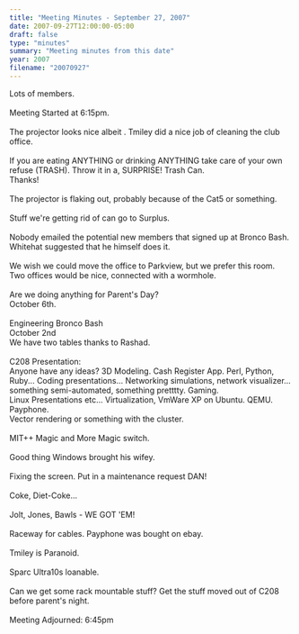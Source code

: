 ```yaml
---
title: "Meeting Minutes - September 27, 2007"
date: 2007-09-27T12:00:00-05:00
draft: false
type: "minutes"
summary: "Meeting minutes from this date"
year: 2007
filename: "20070927"
---
```


Lots of members.  <br />
<br />
Meeting Started at 6:15pm.  <br />
<br />
The projector looks nice albeit .  Tmiley did a nice job of cleaning the club office.  <br />
<br />
If you are eating ANYTHING or drinking ANYTHING take care of your own refuse (TRASH).  Throw it in a, SURPRISE! Trash Can. <br />
Thanks!<br />
<br />
The projector is flaking out, probably because of the Cat5 or something.  <br />
<br />
Stuff we're getting rid of can go to Surplus.  <br />
<br />
Nobody emailed the potential new members that signed up at Bronco Bash.  Whitehat suggested that he himself does it.<br />
<br />
We wish we could move the office to Parkview, but we prefer this room.  Two offices would be nice, connected with a wormhole.  <br />
<br />
Are we doing anything for Parent's Day?  <br />
October 6th.    <br />
<br />
Engineering Bronco Bash<br />
October 2nd<br />
We have two tables thanks to Rashad.  <br />
<br />
C208 Presentation: <br />
Anyone have any ideas?  3D Modeling.  Cash Register App.  Perl, Python, Ruby...  Coding presentations... Networking simulations, network visualizer... something semi-automated, something pretttty.  Gaming.  <br />
Linux Presentations etc...  Virtualization, VmWare XP on Ubuntu.  QEMU.  Payphone.  <br />
Vector rendering or something with the cluster.  <br />
<br />
MIT++  Magic and More Magic switch.  <br />
<br />
Good thing Windows brought his wifey.  <br />
<br />
Fixing the screen.  Put in a maintenance request DAN!<br />
<br />
Coke, Diet-Coke... <br />
<br />
Jolt, Jones, Bawls - WE GOT 'EM!<br />
<br />
Raceway for cables.  Payphone was bought on ebay.  <br />
<br />
Tmiley is Paranoid.  <br />
<br />
Sparc Ultra10s loanable.  <br />
<br />
Can we get some rack mountable stuff?  Get the stuff moved out of C208 before parent's night.  <br />
<br />
Meeting Adjourned: 6:45pm  
